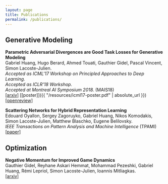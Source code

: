 ```yaml
---
layout: page
title: Publications
permalink: /publications/
---
```


## Generative Modeling

**Parametric Adversarial Divergences are Good Task Losses for Generative Modeling** <br>
Gabriel Huang, Hugo Berard, Ahmed Touati, Gauthier Gidel, Pascal Vincent, Simon Lacoste-Julien. <br>
*Accepted as ICML'17 Workshop on Principled Approaches to Deep Learning.*<br>
*Accepted as ICLR'18 Workshop.*<br>
*Accepted at Montreal AI Symposium 2018.* (MAIS18)<br>
[[arxiv]](https://arxiv.org/abs/1708.02511) [[poster]]({{ "/resources/icml17-poster.pdf" | absolute_url }}) [[openreview]](https://openreview.net/forum?id=rkEtzzWAb&noteId=BkiY4k6rM)

**Scattering Networks for Hybrid Representation Learning** <br>
Edouard Oyallon, Sergey Zagoruyko, Gabriel Huang, Nikos Komodakis,
Simon Lacoste-Julien, Matthew Blaschko, Eugene Belilovsky.<br>
*IEEE Transactions on Pattern Analysis and Machine Intelligence* (TPAMI)<br>
[[paper]](https://hal.inria.fr/hal-01837587/file/main.pdf)

## Optimization

**Negative Momentum for Improved Game Dynamics** <br>
Gauthier Gidel, Reyhane Askari Hemmat, Mohammad Pezeshki, Gabriel Huang, Rémi Lepriol, Simon Lacoste-Julien, Ioannis Mitliagkas.<br>
[[arxiv]](https://arxiv.org/pdf/1807.04740.pdf)
